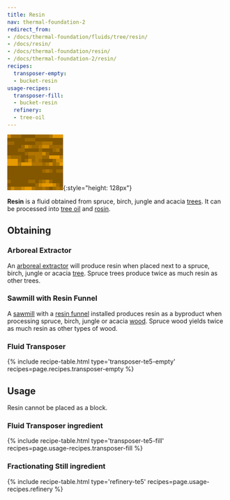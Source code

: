 ```yaml
---
title: Resin
nav: thermal-foundation-2
redirect_from:
- /docs/thermal-foundation/fluids/tree/resin/
- /docs/resin/
- /docs/thermal-foundation/resin/
- /docs/thermal-foundation-2/resin/
recipes:
  transposer-empty:
  - bucket-resin
usage-recipes:
  transposer-fill:
  - bucket-resin
  refinery:
  - tree-oil
---
```


![Resin](/assets/images/thermal-foundation-2/resin.gif){:style="height: 128px"}


**Resin** is a fluid obtained from spruce, birch, jungle and acacia
[trees](https://minecraft.gamepedia.com/Tree). It can be processed into [tree
oil](/docs/1.12/thermal-foundation-2/tree-oil/) and [rosin](/docs/1.12/thermal-foundation-2/rosin/).


Obtaining
---------

### Arboreal Extractor
An [arboreal extractor](/docs/1.12/thermal-expansion-5/arboreal-extractor/) will produce resin when
placed next to a spruce, birch, jungle or acacia
[tree](https://minecraft.gamepedia.com/Tree). Spruce trees produce twice as much
resin as other trees.

### Sawmill with Resin Funnel
A [sawmill](/docs/1.12/thermal-expansion-5/sawmill/) with a [resin funnel](/docs/1.12/thermal-expansion-5/augment-resin-funnel/)
installed produces resin as a byproduct when processing spruce, birch, jungle or
acacia [wood](https://minecraft.gamepedia.com/Wood). Spruce wood yields twice as
much resin as other types of wood.

### Fluid Transposer
{% include recipe-table.html type='transposer-te5-empty' recipes=page.recipes.transposer-empty %}


Usage
-----

Resin cannot be placed as a block.

### Fluid Transposer ingredient
{% include recipe-table.html type='transposer-te5-fill' recipes=page.usage-recipes.transposer-fill %}

### Fractionating Still ingredient
{% include recipe-table.html type='refinery-te5' recipes=page.usage-recipes.refinery %}
